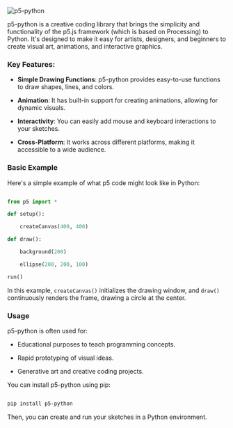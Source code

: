 ![p5-python](https://raw.githubusercontent.com/gromko/p5-python/main/media/p5-py.jpg)

p5-python is a creative coding library that brings the simplicity and functionality of the p5.js framework (which is based on Processing) to Python. It's designed to make it easy for artists, designers, and beginners to create visual art, animations, and interactive graphics.

### Key Features:

- **Simple Drawing Functions**: p5-python provides easy-to-use functions to draw shapes, lines, and colors.

- **Animation**: It has built-in support for creating animations, allowing for dynamic visuals.

- **Interactivity**: You can easily add mouse and keyboard interactions to your sketches.

- **Cross-Platform**: It works across different platforms, making it accessible to a wide audience.

### Basic Example

Here's a simple example of what p5 code might look like in Python:

```python

from p5 import *

def setup():

    createCanvas(400, 400)

def draw():

    background(200)

    ellipse(200, 200, 100)

run()

```

In this example, `createCanvas()` initializes the drawing window, and `draw()` continuously renders the frame, drawing a circle at the center.

### Usage

p5-python is often used for:

- Educational purposes to teach programming concepts.

- Rapid prototyping of visual ideas.

- Generative art and creative coding projects.

You can install p5-python using pip:

```bash

pip install p5-python

```

Then, you can create and run your sketches in a Python environment.
